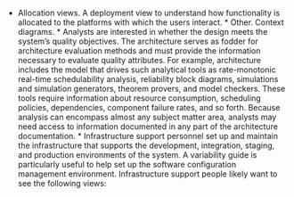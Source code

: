 *  Allocation views. A deployment view to understand how functionality is allocated to the platforms with which the users interact. *  Other. Context diagrams. *  Analysts are interested in whether the design meets the system’s quality objectives. The architecture serves as fodder for architecture evaluation methods and must provide the information necessary to evaluate quality attributes. For example, architecture includes the model that drives such analytical tools as rate-monotonic real-time schedulability analysis, reliability block diagrams, simulations and simulation generators, theorem provers, and model checkers. These tools require information about resource consumption, scheduling policies, dependencies, component failure rates, and so forth. Because analysis can encompass almost any subject matter area, analysts may need access to information documented in any part of the architecture documentation. *  Infrastructure support personnel set up and maintain the infrastructure that supports the development, integration, staging, and production environments of the system. A variability guide is particularly useful to help set up the software configuration management environment. Infrastructure support people likely want to see the following views: